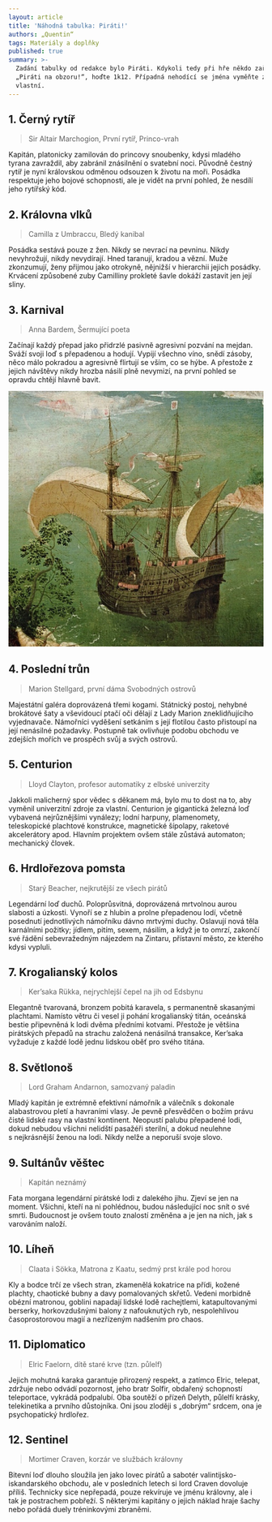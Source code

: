 ```yaml
---
layout: article
title: 'Náhodná tabulka: Piráti!'
authors: „Quentin“
tags: Materiály a doplňky
published: true
summary: >-
  Zadání tabulky od redakce bylo Piráti. Kdykoli tedy při hře někdo zařve,
  „Piráti na obzoru!“, hoďte 1k12. Případná nehodící se jména vyměňte za
  vlastní.
---
```


## 1. Černý rytíř

> Sir Altair Marchogion, První rytíř, Princo-vrah

Kapitán, platonicky zamilován do princovy snoubenky, kdysi mladého tyrana zavraždil, aby zabránil znásilnění o svatební noci. Původně čestný rytíř je nyní královskou odměnou odsouzen k životu na moři. Posádka respektuje jeho bojové schopnosti, ale je vidět na první pohled, že nesdílí jeho rytířský kód.

## 2. Královna vlků

> Camilla z Umbraccu, Bledý kanibal

Posádka sestává pouze z žen. Nikdy se nevrací na pevninu. Nikdy nevyhrožují, nikdy nevydírají. Hned taranují, kradou a vězní. Muže zkonzumují, ženy přijmou jako otrokyně, nějnižší v hierarchii jejich posádky. Krvácení způsobené zuby Camilliny prokleté šavle dokáží zastavit jen její sliny.

## 3. Karnival

> Anna Bardem, Šermující poeta

Začínají každý přepad jako přidrzlé pasivně agresivní pozvání na mejdan. Sváží svoji loď s přepadenou a hodují. Vypijí všechno víno, snědí zásoby, něco málo pokradou a agresivně flirtují se vším, co se hýbe. A přestože z jejich návštěvy nikdy hrozba násilí plně nevymizí, na první pohled se opravdu chtějí hlavně bavit.

![](pirati-drakkar70-opt.jpg)

## 4. Poslední trůn

> Marion Stellgard, první dáma Svobodných ostrovů

Majestátní galéra doprovázená třemi kogami. Státnický postoj, nehybné brokátové šaty a vševidoucí ptačí oči dělají z Lady Marion zneklidňujícího vyjednavače. Námořníci vyděšení setkáním s její flotilou často přistoupí na její nenásilné požadavky. Postupně tak ovlivňuje podobu obchodu ve zdejších mořích ve prospěch svůj a svých ostrovů.

## 5. Centurion

> Lloyd Clayton, profesor automatiky z elbské univerzity

Jakkoli malicherný spor vědec s děkanem má, bylo mu to dost na to, aby vyměnil univerzitní zdroje za vlastní. Centurion je gigantická železná loď vybavená nejrůznějšími vynálezy; lodní harpuny, plamenomety, teleskopické plachtové konstrukce, magnetické šípolapy, raketové akcelerátory apod. Hlavním projektem ovšem stále zůstává automaton; mechanický človek.

## 6. Hrdlořezova pomsta

> Starý Beacher, nejkrutější ze všech pirátů

Legendární loď duchů. Poloprůsvitná, doprovázená mrtvolnou aurou slabosti a úzkosti. Vynoří se z hlubin a prolne přepadenou lodí, včetně posednutí jednotlivých námořníku dávno mrtvými duchy. Oslavují nová těla karnálními požitky; jídlem, pitím, sexem, násilím, a když je to omrzí, zakončí své řádění sebevražedným nájezdem na Zintaru, přístavní město, ze kterého kdysi vypluli.

## 7. Krogalianský kolos

> Ker’saka Rükka, nejrychlejší čepel na jih od Edsbynu

Elegantně tvarovaná, bronzem pobitá karavela, s permanentně skasanými plachtami. Namísto větru či vesel ji pohání krogalianský titán, oceánská bestie připevněná k lodi dvěma předními kotvami. Přestože je většina pirátských přepadů na strachu založená nenásilná transakce, Ker’saka vyžaduje z každé lodě jednu lidskou oběť pro svého titána.

## 8. Světlonoš

> Lord Graham Andarnon, samozvaný paladin

Mladý kapitán je extrémně efektivní námořník a válečník s dokonale alabastrovou pletí a havraními vlasy. Je pevně přesvědčen o božím právu čisté lidské rasy na vlastní kontinent. Neopustí palubu přepadené lodi, dokud nebudou všichni nelidští pasažéři sterilní, a dokud neulehne s nejkrásnější ženou na lodi. Nikdy nelže a neporuší svoje slovo.

## 9. Sultánův věštec

> Kapitán neznámý

Fata morgana legendární pirátské lodi z dalekého jihu. Zjeví se jen na moment. Všichni, kteří na ni pohlédnou, budou následující noc snít o své smrti. Budoucnost je ovšem touto znalostí změněna a je jen na nich, jak s varováním naloží.

## 10. Líheň

> Claata i Sökka, Matrona z Kaatu, sedmý prst krále pod horou

Kly a bodce trčí ze všech stran, zkamenělá kokatrice na přídi, kožené plachty, chaotické bubny a davy pomalovaných skřetů. Vedeni morbidně obézní matronou, goblini napadají lidské lodě rachejtlemi, katapultovanými berserky, horkovzdušnými balony z nafouknutých ryb, nespolehlivou časoprostorovou magií a nezřízeným nadšením pro chaos.

## 11. Diplomatico

> Elric Faelorn, dítě staré krve (tzn. půlelf)

Jejich mohutná karaka garantuje přirozený respekt, a zatímco Elric, telepat, zdržuje nebo odvádí pozornost, jeho bratr Solfir, obdařený schopností teleportace, vykrádá podpalubí. Oba soutěží o přízeň Delyth, půlelfí krásky, telekinetika a prvního důstojníka. Oni jsou zloději s „dobrým“ srdcem, ona je psychopatický hrdlořez.

## 12. Sentinel

> Mortimer Craven, korzár ve službách královny

Bitevní loď dlouho sloužila jen jako lovec pirátů a sabotér valintijsko-iskandarského obchodu, ale v posledních letech si lord Craven dovoluje příliš. Technicky sice nepřepadá, pouze rekvíruje ve jménu královny, ale i tak je postrachem pobřeží. S některými kapitány o jejich náklad hraje šachy nebo pořádá duely tréninkovými zbraněmi.
